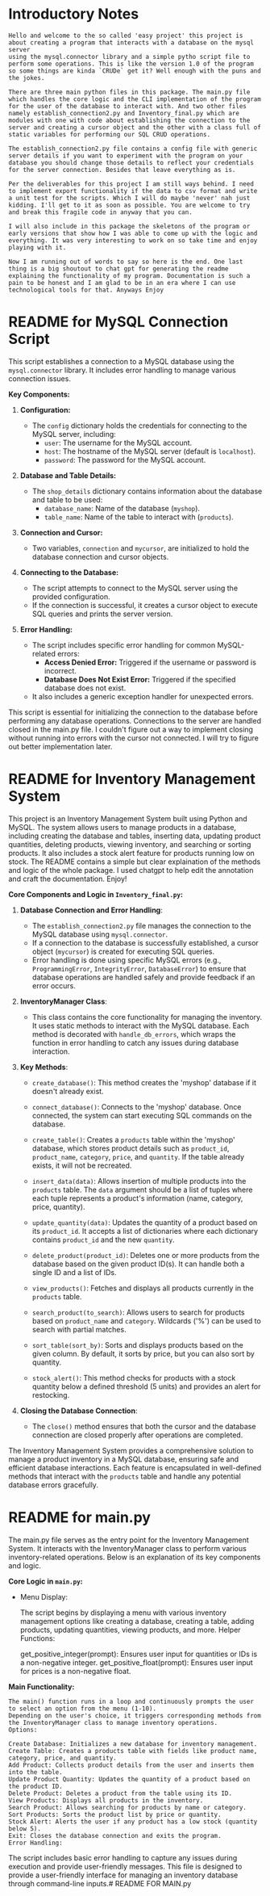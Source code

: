 # Introductory Notes
    Hello and welcome to the so called 'easy project' this project is about creating a program that interacts with a database on the mysql server
    using the mysql.connector library and a simple pytho script file to perform some operations. This is like the version 1.0 of the program
    so some things are kinda `CRUDe` get it? Well enough with the puns and the jokes.

    There are three main python files in this package. The main.py file which handles the core logic and the CLI implementation of the program for the user of the database to interact with. And two other files namely establish_connection2.py and Inventory_final.py which are modules with one with code about establishing the connection to the server and creating a cursor object and the other with a class full of static variables for performing our SQL CRUD operations. 

    The establish_connection2.py file contains a config file with generic server details if you want to experiment with the program on your database you should change those details to reflect your credentials for the server connection. Besides that leave everything as is.

    Per the deliverables for this project I am still ways behind. I need to implement export functionality if the data to csv format and write a unit test for the scripts. Which I will do maybe 'never' nah just kidding. I'll get to it as soon as possible. You are welcome to try and break this fragile code in anyway that you can. 

    I will also include in this package the skeletons of the program or early versions that show how I was able to come up with the logic and everything. It was very interesting to work on so take time and enjoy playing with it. 

    Now I am running out of words to say so here is the end. One last thing is a big shoutout to chat gpt for generating the readme explaining the functionality of my program. Documentation is such a pain to be honest and I am glad to be in an era where I can use technological tools for that. Anyways Enjoy

# README for MySQL Connection Script

This script establishes a connection to a MySQL database using the `mysql.connector` library. It includes error handling to manage various connection issues.

**Key Components:**

1. **Configuration:**
   - The `config` dictionary holds the credentials for connecting to the MySQL server, including:
     - `user`: The username for the MySQL account.
     - `host`: The hostname of the MySQL server (default is `localhost`).
     - `password`: The password for the MySQL account.

2. **Database and Table Details:**
   - The `shop_details` dictionary contains information about the database and table to be used:
     - `database_name`: Name of the database (`myshop`).
     - `table_name`: Name of the table to interact with (`products`).

3. **Connection and Cursor:**
   - Two variables, `connection` and `mycursor`, are initialized to hold the database connection and cursor objects.

4. **Connecting to the Database:**
   - The script attempts to connect to the MySQL server using the provided configuration. 
   - If the connection is successful, it creates a cursor object to execute SQL queries and prints the server version.

5. **Error Handling:**
   - The script includes specific error handling for common MySQL-related errors:
     - **Access Denied Error:** Triggered if the username or password is incorrect.
     - **Database Does Not Exist Error:** Triggered if the specified database does not exist.
   - It also includes a generic exception handler for unexpected errors.

This script is essential for initializing the connection to the database before performing any database operations. Connections to the server 
are handled closed in the main.py file. I couldn't figure out a way to implement closing without running into errors with the cursor not connected.
I will try to figure out better implementation later.

# README for Inventory Management System

This project is an Inventory Management System built using Python and MySQL. The system allows users to manage products in a database, including creating the database and tables, inserting data, updating product quantities, deleting products, viewing inventory, and searching or sorting products. It also includes a stock alert feature for products running low on stock. The README contains a simple but clear explaination of 
the methods and logic of the whole package. I used chatgpt to help edit the annotation and craft the documentation. Enjoy!

**Core Components and Logic in `Inventory_final.py`:**

1. **Database Connection and Error Handling**:
   - The `establish_connection2.py` file manages the connection to the MySQL database using `mysql.connector`.
   - If a connection to the database is successfully established, a cursor object (`mycursor`) is created for executing SQL queries.
   - Error handling is done using specific MySQL errors (e.g., `ProgrammingError`, `IntegrityError`, `DatabaseError`) to ensure that database operations are handled safely and provide feedback if an error occurs.

2. **InventoryManager Class**:
   - This class contains the core functionality for managing the inventory. It uses static methods to interact with the MySQL database. Each method is decorated with `handle_db_errors`, which wraps the function in error handling to catch any issues during database interaction.

3. **Key Methods**:

   - `create_database()`: This method creates the 'myshop' database if it doesn't already exist.
   
   - `connect_database()`: Connects to the 'myshop' database. Once connected, the system can start executing SQL commands on the database.

   - `create_table()`: Creates a `products` table within the 'myshop' database, which stores product details such as `product_id`, `product_name`, `category`, `price`, and `quantity`. If the table already exists, it will not be recreated.

   - `insert_data(data)`: Allows insertion of multiple products into the `products` table. The `data` argument should be a list of tuples where each tuple represents a product's information (name, category, price, quantity).

   - `update_quantity(data)`: Updates the quantity of a product based on its `product_id`. It accepts a list of dictionaries where each dictionary contains `product_id` and the new `quantity`.

   - `delete_product(product_id)`: Deletes one or more products from the database based on the given product ID(s). It can handle both a single ID and a list of IDs.

   - `view_products()`: Fetches and displays all products currently in the `products` table.

   - `search_product(to_search)`: Allows users to search for products based on `product_name` and `category`. Wildcards ('%') can be used to search with partial matches.

   - `sort_table(sort_by)`: Sorts and displays products based on the given column. By default, it sorts by price, but you can also sort by quantity.

   - `stock_alert()`: This method checks for products with a stock quantity below a defined threshold (5 units) and provides an alert for restocking.

4. **Closing the Database Connection**:
   - The `close()` method ensures that both the cursor and the database connection are closed properly after operations are completed.

The Inventory Management System provides a comprehensive solution to manage a product inventory in a MySQL database, ensuring safe and efficient database interactions. Each feature is encapsulated in well-defined methods that interact with the `products` table and handle any potential database errors gracefully.


# README for main.py
The main.py file serves as the entry point for the Inventory Management System. It interacts with the InventoryManager class to perform various inventory-related operations. Below is an explanation of its key components and logic.

**Core Logic in `main.py`:**

- Menu Display:

    The script begins by displaying a menu with various inventory management options like creating a database, creating a table, adding products, updating quantities, viewing products, and more.
    Helper Functions:

    get_positive_integer(prompt): Ensures user input for quantities or IDs is a non-negative integer.
    get_positive_float(prompt): Ensures user input for prices is a non-negative float.

**Main Functionality:**

    The main() function runs in a loop and continuously prompts the user to select an option from the menu (1-10).
    Depending on the user's choice, it triggers corresponding methods from the InventoryManager class to manage inventory operations.
    Options:

    Create Database: Initializes a new database for inventory management.
    Create Table: Creates a products table with fields like product name, category, price, and quantity.
    Add Product: Collects product details from the user and inserts them into the table.
    Update Product Quantity: Updates the quantity of a product based on the product ID.
    Delete Product: Deletes a product from the table using its ID.
    View Products: Displays all products in the inventory.
    Search Product: Allows searching for products by name or category.
    Sort Products: Sorts the product list by price or quantity.
    Stock Alert: Alerts the user if any product has a low stock (quantity below 5).
    Exit: Closes the database connection and exits the program.
    Error Handling:

The script includes basic error handling to capture any issues during execution and provide user-friendly messages.
This file is designed to provide a user-friendly interface for managing an inventory database through command-line inputs.# README FOR MAIN.py

